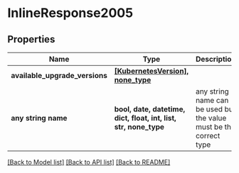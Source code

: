 # InlineResponse2005


## Properties
Name | Type | Description | Notes
------------ | ------------- | ------------- | -------------
**available_upgrade_versions** | [**[KubernetesVersion], none_type**](KubernetesVersion.md) |  | [optional] 
**any string name** | **bool, date, datetime, dict, float, int, list, str, none_type** | any string name can be used but the value must be the correct type | [optional]

[[Back to Model list]](../README.md#documentation-for-models) [[Back to API list]](../README.md#documentation-for-api-endpoints) [[Back to README]](../README.md)


